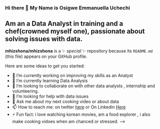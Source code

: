 ### Hi there 👋 My Name is Osigwe Emmanuella Uchechi

## **Am an a Data Analyst in training and a chef(crowned myself one), passionate about solving issues with data**.
**mhizshona/mhizshona** is a ✨ _special_ ✨ repository because its `README.md` (this file) appears on your GitHub profile.

Here are some ideas to get you started:

- 🔭 I’m currently working on improving my skills as an Analyst
- 🌱 I’m currently learning Data Analysis
- 👯 I’m looking to collaborate on with other data analysts , internship and volunteering.
- 🤔 I’m looking for help with data issues
- 💬 Ask me about my next cooking video or about data
- 📫 How to reach me: on twitter [here](https://twitter.com/Mhizshona1) or On Linkedin [Here](www.linkedin.com/in/mhizshona)
- ⚡ Fun fact: i love watching korean movies, am a food explorer , i also make cooking vidoes when am chanced or stressed.
-->
